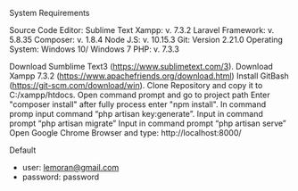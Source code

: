 System Requirements

Source Code Editor: Sublime Text Xampp: v. 7.3.2 Laravel Framework: v. 5.8.35 Composer: v. 1.8.4 Node J.S: v. 10.15.3 Git: Version 2.21.0 Operating System: Windows 10/ Windows 7 PHP: v. 7.3.3

Download Sumblime Text3 (https://www.sublimetext.com/3).
Download Xampp 7.3.2 (https://www.apachefriends.org/download.html)
Install GitBash (https://git-scm.com/download/win).
Clone Repository and copy it to C:/xampp/htdocs.
Open command prompt and go to project path
Enter "composer install" after fully process enter "npm install".
In command promp input command “php artisan key:generate”.
Input in command prompt “php artisan migrate”
Input in command prompt “php artisan serve”
Open Google Chrome Browser and type: http://localhost:8000/

Default
 - user: lemoran@gmail.com
 - password: password
